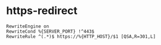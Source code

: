 # https-redirect

```htcaccess
RewriteEngine on
RewriteCond %{SERVER_PORT} !^443$
RewriteRule ^(.*)$ https://%{HTTP_HOST}/$1 [QSA,R=301,L]
```
